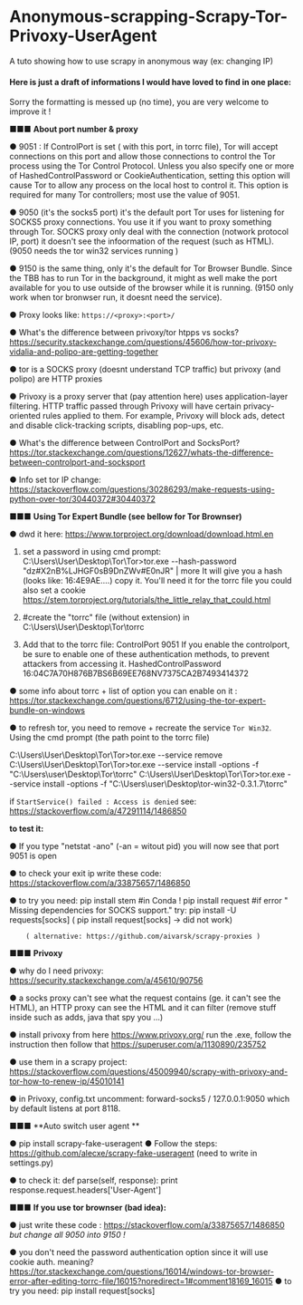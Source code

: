 # Anonymous-scrapping-Scrapy-Tor-Privoxy-UserAgent
A tuto showing how to use scrapy in anonymous way (ex: changing IP)




#### Here is just a draft of informations I would have loved to find in one place:
Sorry the formatting is messed up (no time), you are very welcome to improve it !

■■■ **About port number & proxy**

● 9051 :  If ControlPort is set ( with this port, in torrc file), Tor will accept connections on this port and allow those connections to control the Tor process using the Tor Control Protocol. 
Unless you also specify one or more of HashedControlPassword or CookieAuthentication, setting this option will cause Tor to allow any process on the local host to control it. This option is required for many Tor controllers; most use the value of 9051.
	
● 9050 (it's the socks5 port) it's the default port Tor uses for listening for SOCKS5 proxy connections. You use it if you want to proxy something through Tor.	SOCKS proxy only deal with the connection (notwork protocol IP, port) it doesn't see the infoormation of the request (such as HTML). (9050 needs the tor win32 services running )  
		
● 9150 is the same thing, only it's the default for Tor Browser Bundle. Since the TBB has to run Tor in the background, it might as well make the port available for you to use outside of the browser while it is running. (9150 only work when tor bronwser run, it doesnt need the service). 


● Proxy looks like: `https://<proxy>:<port>/`
	
	
	
● What's the difference between privoxy/tor htpps vs socks?
https://security.stackexchange.com/questions/45606/how-tor-privoxy-vidalia-and-polipo-are-getting-together
		
● tor is a SOCKS proxy (doesnt understand TCP traffic) but privoxy (and polipo) are HTTP proxies

● Privoxy is a proxy server that (pay attention here) uses application-layer filtering. HTTP traffic passed through Privoxy will have certain privacy-oriented rules applied to them. For example, Privoxy will block ads, detect and disable click-tracking scripts, disabling pop-ups, etc.
		
● What's the difference between ControlPort and SocksPort? https://tor.stackexchange.com/questions/12627/whats-the-difference-between-controlport-and-socksport

● Info set tor IP change: https://stackoverflow.com/questions/30286293/make-requests-using-python-over-tor/30440372#30440372

	
■■■ **Using Tor Expert Bundle (see bellow for Tor Brownser)**

● dwd it here: https://www.torproject.org/download/download.html.en
	
	
1) set a password in using cmd prompt:
C:\Users\User\Desktop\Tor\Tor>tor.exe --hash-password "dz#X2nB%LJHGF0sB9DnZWv#E0nJR" | more
	 It will give you a hash (looks like: 16:4E9AE....) copy it. You'll need it for the torrc file 
		you could also set a cookie https://stem.torproject.org/tutorials/the_little_relay_that_could.html
		
2)  #create the "torrc" file (without extension) in C:\Users\User\Desktop\Tor\torrc
				
3) Add that to the torrc file:
	ControlPort 9051
	If you enable the controlport, be sure to enable one of these
	authentication methods, to prevent attackers from accessing it.
	HashedControlPassword 16:04C7A70H876B7BS6B69EE768NV7375CA2B7493414372
			
● some info about torrc + list of option you can enable on it : 			https://tor.stackexchange.com/questions/6712/using-the-tor-expert-bundle-on-windows
					
● to refresh tor, you need to remove + recreate the service `Tor Win32`. Using the cmd prompt (the path point to the torrc file) 

C:\Users\User\Desktop\Tor\Tor>tor.exe --service remove
C:\Users\User\Desktop\Tor\Tor>tor.exe --service install -options -f "C:\Users\user\Desktop\Tor\torrc"
C:\Users\User\Desktop\Tor\Tor>tor.exe --service install -options -f "C:\Users\user\Desktop\tor-win32-0.3.1.7\torrc"
			
if `StartService() failed : Access is denied` see: https://stackoverflow.com/a/47291114/1486850 

			
**to test it:**
		
● If you type "netstat -ano" (-an = witout pid) you will now see that port 9051 is open
			
● to check your exit ip write these code:
	https://stackoverflow.com/a/33875657/1486850
			
● to try you need:
		pip install stem #in Conda !
		pip install request 
		#if error " Missing dependencies for SOCKS support." try: 
		pip install -U requests[socks]
			 ( pip install request[socks] → did not work)


		( alternative: https://github.com/aivarsk/scrapy-proxies )
	
■■■ **Privoxy**

● why do I need privoxy: https://security.stackexchange.com/a/45610/90756 
	
● a socks proxy can't see what the request contains (ge. it can't see the HTML), an HTTP proxy can see the HTML and it can filter (remove stuff inside such as adds, java that spy you ...)

● install privoxy from here https://www.privoxy.org/
run the .exe, follow the instruction
then follow that https://superuser.com/a/1130890/235752 

● use them in a scrapy project: https://stackoverflow.com/questions/45009940/scrapy-with-privoxy-and-tor-how-to-renew-ip/45010141 

● in Privoxy, config.txt uncomment:
		forward-socks5   /               127.0.0.1:9050 
	 	which by default listens at port 8118.
	
	
■■■ **Auto switch user agent ** 

● pip install scrapy-fake-useragent
● Follow the steps:  https://github.com/alecxe/scrapy-fake-useragent  (need to write in settings.py)
	
● to check it:
	def parse(self, response):
	print response.request.headers['User-Agent']
		
		
■■■ **If you use tor brownser (bad idea):**

● just write these code : 	https://stackoverflow.com/a/33875657/1486850  *but change all 9050 into 9150 !*
			
● you don't need the password authentication option since it will use cookie auth.
			meaning? https://tor.stackexchange.com/questions/16014/windows-tor-browser-error-after-editing-torrc-file/16015?noredirect=1#comment18169_16015 
	● to try you need:
			pip install request[socks] 
	
		
